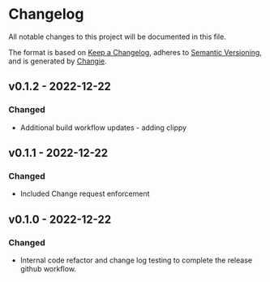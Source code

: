# Changelog
All notable changes to this project will be documented in this file.

The format is based on [Keep a Changelog](https://keepachangelog.com/en/1.0.0/),
adheres to [Semantic Versioning](https://semver.org/spec/v2.0.0.html),
and is generated by [Changie](https://github.com/miniscruff/changie).


## v0.1.2 - 2022-12-22
### Changed
* Additional build workflow updates - adding clippy

## v0.1.1 - 2022-12-22
### Changed
* Included Change request enforcement

## v0.1.0 - 2022-12-22
### Changed
* Internal code refactor and change log testing to complete the release github workflow.
